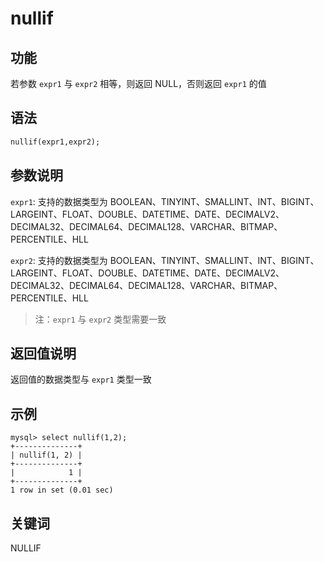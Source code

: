 # nullif

## 功能

若参数 `expr1` 与 `expr2` 相等，则返回 NULL，否则返回 `expr1` 的值

## 语法

```Haskell
nullif(expr1,expr2);
```

## 参数说明

`expr1`: 支持的数据类型为 BOOLEAN、TINYINT、SMALLINT、INT、BIGINT、LARGEINT、FLOAT、DOUBLE、DATETIME、DATE、DECIMALV2、DECIMAL32、DECIMAL64、DECIMAL128、VARCHAR、BITMAP、PERCENTILE、HLL

`expr2`: 支持的数据类型为 BOOLEAN、TINYINT、SMALLINT、INT、BIGINT、LARGEINT、FLOAT、DOUBLE、DATETIME、DATE、DECIMALV2、DECIMAL32、DECIMAL64、DECIMAL128、VARCHAR、BITMAP、PERCENTILE、HLL

> 注：`expr1` 与 `expr2` 类型需要一致

## 返回值说明

返回值的数据类型与 `expr1` 类型一致

## 示例

```Plain Text
mysql> select nullif(1,2);
+--------------+
| nullif(1, 2) |
+--------------+
|            1 |
+--------------+
1 row in set (0.01 sec)
```

## 关键词

NULLIF
